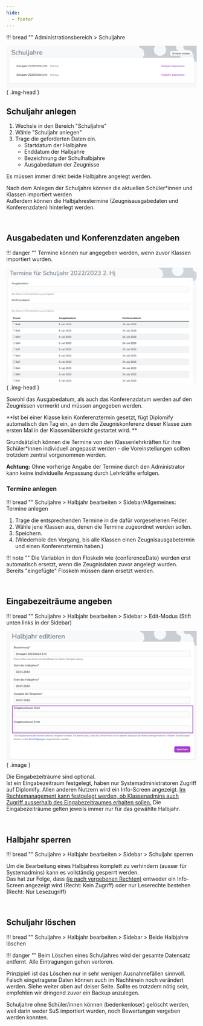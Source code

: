 ```yaml
---
hide:
  - footer
---
```


!!! bread ""
    Administrationsbereich > Schuljahre

![Image title](/../../img/01_Administration/Schuljahre.png){ .img-head }


## Schuljahr anlegen

1. Wechsle in den Bereich "Schuljahre"
2. Wähle "Schuljahr anlegen"
3. Trage die geforderten Daten ein.
    - Startdatum der Halbjahre <br>
    - Enddatum der Halbjahre<br>
    - Bezeichnung der Schulhalbjahre<br>
    - Ausgabedatum der Zeugnisse<br>

Es müssen immer direkt beide Halbjahre angelegt werden. <br>

Nach dem Anlegen der Schuljahre können die aktuellen Schüler*innen und Klassen importiert werden<!-- : [**Schüler*innen verwalten**](../Administration/student_administration.md) --> <br>
Außerdem können die Halbjahrestermine (Zeugnisausgabedaten und Konferenzdaten) hinterlegt werden.

<br>

## Ausgabedaten und Konferenzdaten angeben

!!! danger ""
    Termine können nur angegeben werden, wenn zuvor Klassen importiert wurden.

![Termine](./../../img/01_Administration/termine.png){ .img-head }

Sowohl das Ausgabedatum, als auch das Konferenzdatum werden auf den Zeugnissen vermerkt und müssen angegeben werden. <br>

**Ist bei einer Klasse kein Konferenztermin gesetzt, fügt Diplomify automatisch den Tag ein, an dem die Zeugniskonferenz dieser Klasse zum ersten Mal in der Klassenübersicht gestartet wird. **

Grundsätzlich können die Termine von den Klassenlehrkräften für ihre Schüler*innen individuell angepasst werden - die Voreinstellungen sollten trotzdem zentral vorgenommen werden.

**Achtung:** Ohne vorherige Angabe der Termine durch den Administrator kann keine individuelle Anpassung durch Lehrkräfte erfolgen. 


### Termine anlegen

!!! bread ""
    Schuljahre > Halbjahr bearbeiten > Sidebar/Allgemeines: Termine anlegen

1. Trage die entsprechenden Termine in die dafür vorgesehenen Felder.
2. Wähle jene Klassen aus, denen die Termine zugeordnet werden sollen.
3. Speichern. <br>
4. (Wiederhole den Vorgang, bis alle Klassen einen Zeugnisausgabetermin und einen Konferenztermin haben.)

!!! note ""
    Die Variablen in den Floskeln wie {conferenceDate} werden erst automatisch ersetzt, wenn die Zeugnisdaten zuvor angelegt wurden. <br>
    Bereits "eingefügte" Floskeln müssen dann ersetzt werden.

<br>

## Eingabezeiträume angeben

!!! bread ""
    Schuljahre > Halbjahr bearbeiten > Sidebar > Edit-Modus (Stift unten links in der Sidebar)

![Eingabezeiträume ](./../../img/01_Administration/eingabezeitraeume.png){ .image }

Die Eingabezeiträume sind optional. <br>
Ist ein Eingabezeitraum festgelegt, haben nur Systemadministratoren Zugriff auf Diplomify. Allen anderen Nutzern wird ein Info-Screen angezeigt.
[Im Rechtemanagement kann festgelegt werden, ob Klassenadmins auch Zugriff ausserhalb des Eingabezeitraumes erhalten sollen.](../../Anleitungen/Administration/Rechte_vergeben.md#zugriff-auerhalb-der-eingabezeitraume)
Die Eingabezeiträume gelten jeweils immer nur für das gewählte Halbjahr.

<br>

## Halbjahr sperren

!!! bread ""
    Schuljahre > Halbjahr bearbeiten > Sidebar > Schuljahr sperren

Um die Bearbeitung eines Halbjahres komplett zu verhindern (ausser für Systemadmins) kann es vollständig gesperrt werden.<br>
Das hat zur Folge, dass [(je nach vergebenen Rechten)](../../Anleitungen/Administration/Rechte_vergeben.md#zugriff-auerhalb-der-eingabezeitraume) entweder ein Info-Screen angezeigt wird (Recht: Kein Zugriff) oder nur Leserechte bestehen (Recht: Nur Lesezugriff)

<br>

## Schuljahr löschen

!!! bread ""
    Schuljahre > Halbjahr bearbeiten > Sidebar > Beide Halbjahre löschen

!!! danger ""
    Beim Löschen eines Schuljahres wird der gesamte Datensatz entfernt. Alle Eintragungen gehen verloren.

Prinzipiell ist das Löschen nur in sehr wenigen Ausnahmefällen sinnvoll. Falsch eingetragene Daten können auch im Nachhinein noch verändert werden. Siehe weiter oben auf deiser Seite. Sollte es trotzdem nötig sein, empfehlen wir dringend zuvor ein Backup anzulegen.

Schuljahre ohne Schüler/innen können (bedenkenloser) gelöscht werden, weil darin weder SuS importiert wurden, noch Bewertungen vergeben werden konnten.

